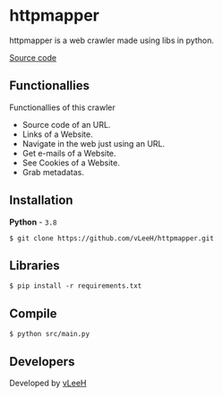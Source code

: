 # httpmapper
httpmapper is a web crawler made using libs in python.

<a href="https://github.com/The-Dark-Hall/httpmapper/blob/main/src/httpmapper.py">Source code</a>

## Functionallies
Functionallies of this crawler 
- Source code of an URL.
- Links of a Website.
- Navigate in the web just using an URL.
- Get e-mails of a Website.
- See Cookies of a Website.
- Grab metadatas.

## Installation
**Python** - `3.8` 
```
$ git clone https://github.com/vLeeH/httpmapper.git 
```

## Libraries
```
$ pip install -r requirements.txt
```

## Compile 
```
$ python src/main.py
```

## Developers 
Developed by <a href="https://github.com/vleeh">vLeeH</a>
